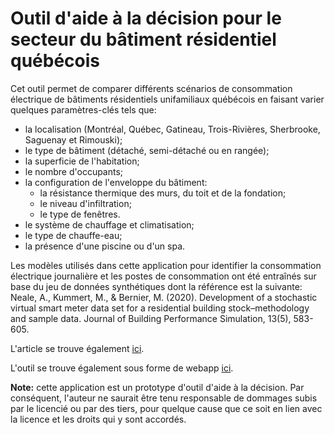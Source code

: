 # Outil d'aide à la décision pour le secteur du bâtiment résidentiel québécois  
Cet outil permet de comparer différents scénarios de consommation électrique de bâtiments résidentiels unifamiliaux québécois en faisant varier quelques paramètres-clés tels que:
- la localisation (Montréal, Québec, Gatineau, Trois-Rivières, Sherbrooke, Saguenay et Rimouski);  
- le type de bâtiment (détaché, semi-détaché ou en rangée);  
- la superficie de l'habitation;  
- le nombre d'occupants;  
- la configuration de l'enveloppe du bâtiment:  
    - la résistance thermique des murs, du toit et de la fondation;  
    - le niveau d'infiltration;  
    - le type de fenêtres.    
- le système de chauffage et climatisation;  
- le type de chauffe-eau;  
- la présence d'une piscine ou d'un spa.  
  
Les modèles utilisés dans cette application pour identifier la consommation électrique journalière et les postes de consommation ont été entraînés sur base du jeu de données synthétiques dont la référence est la suivante:  
Neale, A., Kummert, M., & Bernier, M. (2020). Development of a stochastic virtual smart meter data set for a residential building stock–methodology and sample data. Journal of Building Performance Simulation, 13(5), 583-605.  
    
L'article se trouve également [ici](https://www.tandfonline.com/doi/abs/10.1080/19401493.2020.1800096).  

L'outil se trouve également sous forme de webapp [ici](https://deepnote.com/streamlit-apps/8c36a78e-55cd-494f-9cd7-fe93d49776b6).  
  
**Note:** cette application est un prototype d'outil d'aide à la décision. Par conséquent, l'auteur ne saurait être tenu responsable de dommages subis par le licencié ou par des tiers, pour quelque cause que ce soit en lien avec la licence et les droits qui y sont accordés.

